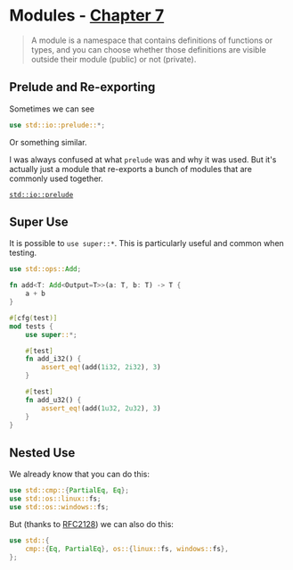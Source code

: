 # Modules - [Chapter 7][rustbook-ch7]

> A module is a namespace that contains definitions of functions or types, and you can choose whether those definitions are visible outside their module (public) or not (private).

## Prelude and Re-exporting

Sometimes we can see

```rust
use std::io::prelude::*;
```

Or something similar.

I was always confused at what `prelude` was and why it was used. But it's actually just a module that re-exports a bunch of modules that are commonly used together.

[`std::io::prelude`][std-io-prelude]

## Super Use

It is possible to `use super::*`. This is particularly useful and common when testing.

```rust
use std::ops::Add;

fn add<T: Add<Output=T>>(a: T, b: T) -> T {
    a + b
}

#[cfg(test)]
mod tests {
    use super::*;

    #[test]
    fn add_i32() {
        assert_eq!(add(1i32, 2i32), 3)
    }

    #[test]
    fn add_u32() {
        assert_eq!(add(1u32, 2u32), 3)
    }
}
```

## Nested Use

We already know that you can do this:

```rust
use std::cmp::{PartialEq, Eq};
use std::os::linux::fs;
use std::os::windows::fs;
```

But (thanks to [RFC2128][rfc2128]) we can also do this:

```rust
use std::{
    cmp::{Eq, PartialEq}, os::{linux::fs, windows::fs},
};
```

[rustbook-ch7]: https://doc.rust-lang.org/book/second-edition/ch07-00-modules.html
[rfc2128]: https://github.com/rust-lang/rfcs/blob/master/text/2128-use-nested-groups.md
[std-io-prelude]: https://doc.rust-lang.org/std/io/prelude/index.html
